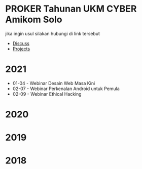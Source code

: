 # PROKER Tahunan UKM CYBER Amikom Solo
jika ingin usul silakan hubungi di link tersebut
- [Discuss](https://github.com/UKM-CYBER-Amikom-Solo/PROKER-Tahunan-UKM-CYBER-Amikom-Solo/discussions/1)
- [Projects](https://github.com/orgs/UKM-CYBER-Amikom-Solo/projects/6)

# 2021
  - 01-04 - Webinar Desain Web Masa Kini
  - 02-07 - Webinar Perkenalan Android untuk Pemula
  - 02-09 - Webinar Ethical Hacking
# 2020
# 2019
# 2018
